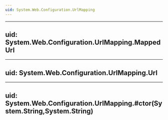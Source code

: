```yaml
---
uid: System.Web.Configuration.UrlMapping
---
```


---
uid: System.Web.Configuration.UrlMapping.MappedUrl
---

---
uid: System.Web.Configuration.UrlMapping.Url
---

---
uid: System.Web.Configuration.UrlMapping.#ctor(System.String,System.String)
---
